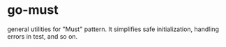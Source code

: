 # go-must
general utilities for "Must" pattern. It simplifies safe initialization, handling errors in test, and so on.

